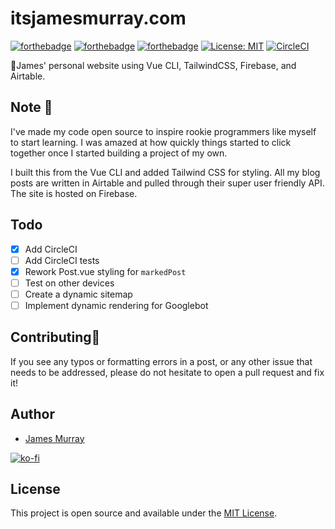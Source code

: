 # itsjamesmurray.com
[![forthebadge](https://forthebadge.com/images/badges/built-with-love.svg)](https://forthebadge.com)  [![forthebadge](https://forthebadge.com/images/badges/contains-technical-debt.svg)](https://forthebadge.com)
[![forthebadge](https://forthebadge.com/images/badges/made-with-vue.svg)](https://forthebadge.com)
[![License: MIT](https://img.shields.io/badge/License-MIT-blue.svg)](https://opensource.org/licenses/MIT) [![CircleCI](https://circleci.com/gh/ItsJamesMurray/blog.svg?style=shield)](https://circleci.com/gh/ItsJamesMurray/blog)

👋James' personal website using Vue CLI, TailwindCSS, Firebase, and Airtable.

## Note 📓
I've made my code open source to inspire rookie programmers like myself to start learning.  I was amazed at how quickly things started to click together once I started building a project of my own.

I built this from the Vue CLI and added Tailwind CSS for styling.  All my blog posts are written in Airtable and pulled through their super user friendly API.  The site is hosted on Firebase.

## Todo
- [x] Add CircleCI
- [ ] Add CircleCI tests
- [x] Rework Post.vue styling for `markedPost`
- [ ] Test on other devices
- [ ] Create a dynamic sitemap
- [ ] Implement dynamic rendering for Googlebot

## Contributing🤝
If you see any typos or formatting errors in a post, or any other issue that needs to be addressed, please do not hesitate to open a pull request and fix it!

## Author
- [James Murray](https://www.itsjamesmurray.com)

[![ko-fi](https://www.ko-fi.com/img/githubbutton_sm.svg)](https://ko-fi.com/F1F812F2A)


## License

This project is open source and available under the [MIT License](LICENSE).
